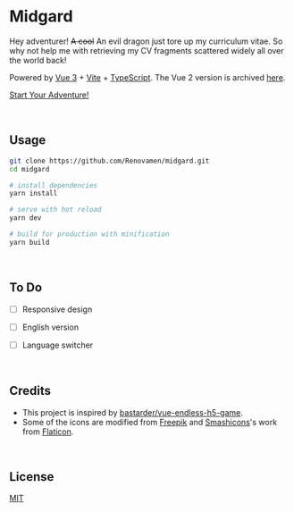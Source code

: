 # Midgard

Hey adventurer! ~~A cool~~ An evil dragon just tore up my curriculum vitae. So why not help me with retrieving my CV fragments scattered widely all over the world back!

Powered by [Vue 3](https://v3.vuejs.org/) + [Vite](https://vitejs.dev/) + [TypeScript](https://www.typescriptlang.org/). The Vue 2 version is archived [here](https://github.com/Renovamen/midgard/tree/vue2).

[Start Your Adventure!](http://resume.zxh.io)


&nbsp;

## Usage

```bash
git clone https://github.com/Renovamen/midgard.git
cd midgard

# install dependencies
yarn install

# serve with hot reload
yarn dev

# build for production with minification
yarn build
```


&nbsp;

## To Do

- [ ] Responsive design
- [ ] English version
- [ ] Language switcher


&nbsp;

## Credits

- This project is inspired by [bastarder/vue-endless-h5-game](https://github.com/bastarder/vue-endless-h5-game).
- Some of the icons are modified from [Freepik](https://www.flaticon.com/authors/freepik) and [Smashicons](https://www.flaticon.com/authors/smashicons)'s work from [Flaticon](www.flaticon.com).


&nbsp;

## License

[MIT](LICENSE)
